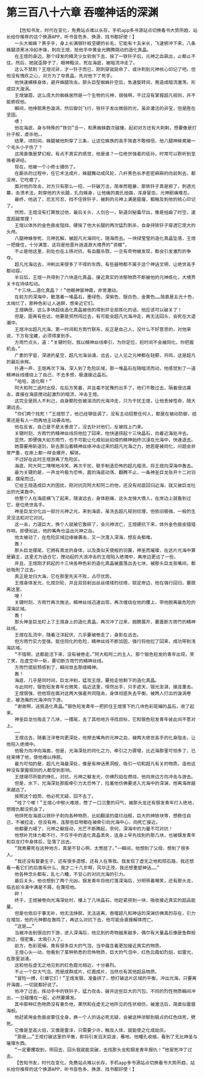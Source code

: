 # 第三百八十六章 吞噬神话的深渊
        【告知书友，时代在变化，免费站点难以长存，手机app多书源站点切换看书大势所趋，站长给你推荐的这个换源APP，听书音色多、换源、找书都好使！】
       一头大蜘蛛？黑乎乎，身上长满钢针般坚硬的长毛，它能有十五米长，飞速俯冲下来，八条蛛腿漆黑冰冷如矛锋，刺向王煊，抢他手中黄金光腾腾跳动的造化真晶。
       在王煊的身边，那个绿发的精灵少女软倒下去，挨了一铁钎子后，元神之血飙出，止都止不住。然后，她就歪脖子了，眼神黯淡，死在海底，被暗流冲走了。
       这么不禁刺？王煊诧异，才一钎子而已，刚刺穿就毙命了，或许刺到元神核心印记了吧。但他没有愧疚之心，对方为了夺真晶，先对他下了死手。
       他快速横移身体，避开蛛腿攻击。那头巨型蜘蛛扑空后，急速旋转间，竟造成暗流激荡，形成巨大漩涡。
       王煊皱眉，这么庞大的蜘蛛居然是一个生物的元神，很强啊，不过没有掌握超凡规则，并不能俯视他。
       瞬间，他挣脱黑色漩涡，然后御剑飞行，铁钎子发出微弱的光，虽非激活的异宝，但是胜在坚固。
       哧！
       他在海底，身与特殊的“铁剑”合一，和黑蜘蛛数次碰撞，起初对方还有大剌剌，想要像是打孙子般，虐杀他。。
       结果，顷刻间，蛛腿被他刺穿了三条，让这位蛛族的高手简直不敢相信，他八腿神蛛竟被一个毛头小子伤了？
       这简直像是梦幻般，有点不真实的感觉，他是谁？一位绝世强者的徒孙，时常可以聆听到至强者讲经。
       现在，他被一个小修士捅伤了。
       在厮杀的过程中，任它术法成片，蛛腿舞动成风轮，八杆黑色长矛密密麻麻的向前刺去，都没用，它吃瘪了。
       面对他的攻击，对方只有那么一招，一钎破万法，简单而粗暴，那铁钎子真是邪了，刺透光幕，击溃术法，刺穿他的大长腿，扎向蛛身，让他痛的面孔扭曲，浑身冒血，元神剧痛难忍。
       最终，他逃了，忍无可忍，挡不住铁钎子，被刺的元神上满是窟窿，都触及到他的核心印记了。
       然而，王煊没有打算放过他，最后关头，人剑合一，斩道剑秘篇尽出，像是扭曲了时空，速度超越常理！
       王煊以体外的金色兽皮阻挡，硬挨了他大长腿的两次猛烈刺杀，自身持铁钎子穿透它庞大的头颅。
       八腿神蛛惨死，元神瓦解，被超凡光海同化，随海而去。一块绿莹莹的造化真晶坠落，王煊一把接住，十分满意，这将是他晋升逍遥游大境界的“资粮”。
       不止是他这里，别处也在上扬对抗，有血腥杀戮，一旦有奇物被发现，都会引发激烈的争夺。
       超凡光海远去，冲刷出来很多了不得的东西，有些器物都不属于这个神话文明，让绝世高手都动容。
       半日后，王煊一共得到了六块造化真晶，接近真实的浓郁物质不断被他的元神炼化，大境界关卡在持续松动。
       “十三块……造化真晶？！”他眼神冒神霞，非常激动。
       在前方的深海中，散落着一堆晶石，墨绿色、深紫色、银白色、金黄色……简直是五光十色，太绚烂了，那种色彩让人迷醉，想亲近它们。
       王煊确信，这么多块超级造化真晶被他的得到并全部炼化的话，他应该可以破关了！
       但是，距离有些远，他要是贸然闯过去，有可能会超凡光海冲走，再无法回头，会死在大退潮中。
       王煊冲出超凡光海，第一时间和方雨竹联系，反正是自己人，没什么不好意思的，对他来说，下方有宝藏，必须得拿到手。
       方雨竹点头，道：“关键时刻，我以精神丝线牵引，为你定位，短时间不会被同化，你把握机会。”
       广袤的宇宙，深邃的星空，超凡光海汹涌，远去，让人见之元神都在轻颤，共鸣，这是超凡的最后余辉。
       扑通一声，王煊再次下海，深入到了危险区域，那一堆晶石在随暗流而动，他感觉到了一道精神丝线缠绕上了自己，不去多想，极速接近晶石。
       “哈哈，造化啊！”
       阿大和阿二适时出现，在后方笑着，并且毫不犹豫的出手了，他们不敢过去，隔着很远袭击，直接在海底搅动起激烈的暗流，冲击王煊。
       这完全是损人不利己，自身都险些被湍流的光海冲走，只为干扰王煊，让他丢掉性命，随大潮远去。
       “你们两个找死！”王煊怒了，他已经够低调了，没有主动招惹任何人，都是在被动防御，结果还是有人一而再地主动袭击他。
       他在反省，自己是不是太善良了，没去针对他们，反被找上门来。
       关键时刻，方雨竹的精神丝线将他拉了回来，他快速捞起十三块晶石，向着近海处冲去。
       显然，即便强大如方雨竹，也不可能让化成如丝如缕的精神始终沉浸在光海中，快速退去。
       她需要用斩道剑，斩去那沿着精神丝绦冲击过来的超凡光海之力，她若是被同化，问题会非常严重，在岸上都一样会爆开，解体。
       不过好在此时王煊游离了危险区。
       海底，阿大阿二嘿嘿地冷笑，再次干扰，联手制造恐怖的超凡暗流，将王煊向深海中轰去。
       最为关键的是，一声龙吟极为恐怖，震的海底动荡，翻腾不止，一条神圣巨龙张开十二对羽翼，摆尾而过。
       它给王煊造成巨大的困扰，刚对抗完阿大和阿二的他，还没有彻底回归近海，就又被巨龙吐出的光束轰中。
       他整个人在海底横飞了起来，随波远去，身体剧痛，这头龙强大慑人，在岸边上就看到过它，是位绝世高手。
       神圣巨龙分化出一部分元神之光，来到海底，虽洗去超凡规则纹理，但依旧极强，一般的生灵没法和对它对抗。
       这一击，力道巨大，换个人就被它轰碎了，会元神消亡，王煊硬抗下来，体外金色兽皮猎猎作响，即便如此，他的嘴角也溢出元神之血。
       他太被动了，在危险区域边缘被袭击，又一次落入深海，想反击都难。
       轰！
       那头巨龙摆尾，它拥有真龙的身体，以及类似天使般的羽翼，神圣而璀璨，在这片光海中算是霸主，这里尤为适合它，搅动起的大浪冲击的王煊陷入绝境中，离岸边更远了一些。
       并且，王煊刚才抓起的十三块各种色彩的造化真晶被震落出去七块，被那头巨龙张嘴间，都给吸附了过去。
       真正是龙归大海，它在那里先天不败，占尽优势。
       王煊身体发光，化成剑轮，并且双目射出丝丝缕缕的纹络，锁定岸边，他在强行回归，要脱离这里。
       嗖！
       关键时刻，方雨竹再次施法，精神丝线迅速出现，再次缠绕在他的腰上，带他脱离最危险的深海区域。
       轰！
       那头神圣巨龙盯上了王煊身上的造化真晶，再次冲了过来，翅膀展开，要震断方雨竹的精神丝线。
       王煊在乱流中，随着汪洋起伏，几乎要被卷走了，身影在远去。
       但方雨竹实力至强，抵住同化的危险，精神丝线不断加固，强行将他拉了回来，成功带到浅海区域。
       “不错啊，这都能活下来，没有被卷走。”阿大和阿二的主人、那个银色短发的青年出现，笑了笑，在虚空中一斩，要切断方雨竹的精神丝线。
       方雨竹提前预感到了，瞬间敛去那缕精神。
       轰！
       海底，几乎是同时间，巨龙冲到，猛攻王煊，要抢走他剩下的造化真晶。
       与此同时，银色短发青年也微笑，临近这里，悍然出手，只手遮天，银光澎湃，接连重击。
       王煊很强，但他现在面对这两大强者共同阻击，身体彻底失去平衡，被两人打出的漩涡卷走，被浩瀚的光海冲向下游。
       “谢谢啊，送我造化真晶。”银色短发青年一把抓住王煊落下的几块色彩斑斓的晶石，收了起来。
       神圣巨龙也吸走了几块，一摆尾，去了其他地方寻找目标，它和银色短发青年彼此间不愿对上。
       ……
       王煊远去，随着汪洋卷向更深处，他擦去嘴角的元神之血，被两大绝世高手的化身阻击，让他陷入绝境中。
       他极力向冲向海面，但是，光海深处的同化之力、牵引之力骤增，比近海那里可怕多了，已经束缚了他，使他难以挣脱。
       最为可怕的是，超凡光海最深处，像是有神话黑洞般，吸引一切和超凡有关的物质，连他这种没有掌握规则的人都受到影响。
       王煊竭尽所能的挣扎，对抗，元神之躯发光，仿佛烈焰在燃烧，他向岸边方向冲击与游去。
       但是，水下，光海深处那股牵引力太恐怖了，拉着他仿佛要进入光海中的深渊，他离海岸越来越远了。
       按照这个趋势，他必死无疑，回不去了。
       “哇了个唧！”王煊心中郁火难熄，憋了一口沉重的闷气，被那头龙还有银发青年打入绝地，想报仇都没机会了。
       他拼死在海底以铁钎子刺向各种物质，比如翻滚的腐烂战舰，巨大的神铁块等，想稳住自己，不被拉走，但没有用，连那些巨物都在被牵引向光海中心，向死亡接近。
       他都要力竭了，元神之躯摇动，光芒不断腾起，奈何，深海中的力量不可对抗！
       他想补充体力都不行，不仅手中的造化真晶丢失，连身上早先找到的那几块，也被银发青年和巨龙打中身体后，坠落了出去。
       “我竟要死在这种地方，真是不甘心啊，太憋屈了。”一瞬间，他想到了父母，想到了很多人。
       “我还没有娶妻生子，还有很多遗憾，还有人在等我。我发现了虚无之地和陨石路，我还想看一看它们的后面有什么，我才二十几岁啊，风华正茂，我还想重塑神话……”
       他各种念头都有，乱七八糟，不甘心的对抗光海的引力。
       最后关头，他也想到了两个元凶，银发青年将他打落深海后，分明带着嘲笑，还有那头龙，临去前冷漠中满是不屑，在蔑视他。
       砰！
       终于，王煊被卷向光海深处时，撞上了几块晶石，他赶紧捞到一块，吸收接近真实的超品能量。
       但是也依旧于事无补，他无法挣脱，无法逃离，吞噬超凡和神话的深渊仿佛真的存在，引力在增加，他的元神都在轰鸣了，再这么对抗下去，他可能会直接解体而亡。
       “这是……”
       当被冲击到很远的下游，进入深海后，他见到的奇物越来越多，偶尔有大量晶石像是鱼群般游过，很密集，太吸引人了。
       前方，色彩斑斓，竟有很多巨大的气泡，当中蕴含着更加接近真实的物质。
       王煊心头一动，他看到了某种熟悉的恐怖物质，巨大的气泡中，红色云霞如烈焰，如雷光，在那里汹涌。
       这和他在虚无之地见到的红色霞光相近，十分暴烈。
       不止一个巨大气泡，而是成群成片，红霞成片，当然也有其他超品物质。
       “冒险一搏，引爆它们！”王煊发狠，准备拼了，想打破这片区域的平衡，冲出光海，只要离开海面，一切就都好说了。
       他冲了过去，挥动手中的铁钎子，猛力攻击，破开这些巨大的汽包，不同的烈性物质瞬间冲出，一旦碰撞在一起，必然要爆发。
       其中那种红色物质没有辜负他，果然和在虚无之地所见的性状相仿，被激活后，简直似雷霆海般。
       他赶紧用金色兽皮蒙住全身，换一个人的话必死无疑，会被这种浓郁到极点的红色烧死，劈死。
       它像是至高火焰，又像是雷泽，只需要少许，触及人体，就能使之化成劫灰。
       “那是……”王煊打破这里的平衡，即将引发滔天巨波，蓦地，他瞳孔收缩，看到了无比神圣与璀璨东西。
       “一定要攫取到，带回去，回头我就能突破，去找那头龙和银发青年报仇！”他冒死冲了过去。
       【告知书友，时代在变化，免费站点难以长存，手机app多书源站点切换看书大势所趋，站长给你推荐的这个换源APP，听书音色多、换源、找书都好使！】